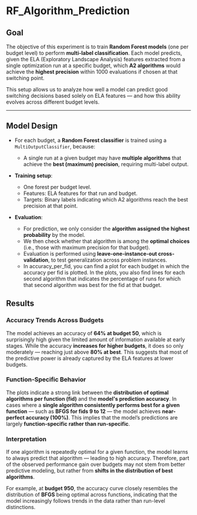 # RF_Algorithm_Prediction

## Goal

The objective of this experiment is to train **Random Forest models** (one per budget level) to perform **multi-label classification**. Each model predicts, given the ELA (Exploratory Landscape Analysis) features extracted from a single optimization run at a specific budget, which **A2 algorithms** would achieve the **highest precision** within 1000 evaluations if chosen at that switching point.

This setup allows us to analyze how well a model can predict good switching decisions based solely on ELA features — and how this ability evolves across different budget levels.

---

## Model Design

- For each budget, a **Random Forest classifier** is trained using a `MultiOutputClassifier`, because:
  - A single run at a given budget may have **multiple algorithms** that achieve the **best (maximum) precision**, requiring multi-label output.

- **Training setup**:
  - One forest per budget level.
  - Features: ELA features for that run and budget.
  - Targets: Binary labels indicating which A2 algorithms reach the best precision at that point.

- **Evaluation**:
  - For prediction, we only consider the **algorithm assigned the highest probability** by the model.
  - We then check whether that algorithm is among the **optimal choices** (i.e., those with maximum precision for that budget).
  - Evaluation is performed using **leave-one-instance-out cross-validation**, to test generalization across problem instances.
  - In accuracy_per_fid, you can find a plot for each budget in which the accuracy per fid is plotted. In the plots, you also find lines for each second algorithm that indicates the percentage of runs for which that second algorithm was best for the fid at that budget.



## Results
### Accuracy Trends Across Budgets

The model achieves an accuracy of **64% at budget 50**, which is surprisingly high given the limited amount of information available at early stages. While the accuracy **increases for higher budgets**, it does so only moderately — reaching just above **80% at best**. This suggests that most of the predictive power is already captured by the ELA features at lower budgets.

### Function-Specific Behavior

The plots indicate a strong link between the **distribution of optimal algorithms per function (fid)** and the **model's prediction accuracy**. In cases where a **single algorithm consistently performs best for a given function** — such as **BFGS for fids 9 to 12** — the model achieves **near-perfect accuracy (100%)**. This implies that the model’s predictions are largely **function-specific rather than run-specific**.

### Interpretation

If one algorithm is repeatedly optimal for a given function, the model learns to always predict that algorithm — leading to high accuracy. Therefore, part of the observed performance gain over budgets may not stem from better predictive modeling, but rather from **shifts in the distribution of best algorithms**.

For example, at **budget 950**, the accuracy curve closely resembles the distribution of **BFGS** being optimal across functions, indicating that the model increasingly follows trends in the data rather than run-level distinctions.
